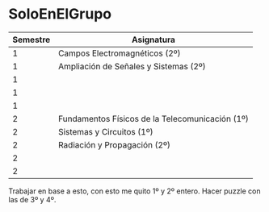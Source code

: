 # SoloEnElGrupo

| Semestre | Asignatura                                      |
|----------|-------------------------------------------------|
| 1        | Campos Electromagnéticos (2º)                   |
| 1        | Ampliación de Señales y Sistemas (2º)           |
| 1        |                                                 |
| 1        |                                                 |
| 1        |                                                 |
| 2        | Fundamentos Físicos de la Telecomunicación (1º) |
| 2        | Sistemas y Circuitos (1º)                       |
| 2        | Radiación y Propagación (2º)                    |
| 2        |                                                 |
| 2        |                                                 |

Trabajar en base a esto, con esto me quito 1º y 2º entero. Hacer puzzle con las de 3º y 4º.
